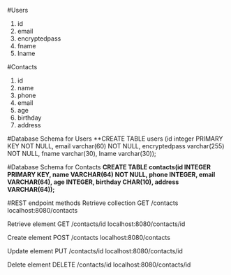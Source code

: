 #Users

1. id
2. email
3. encryptedpass
4. fname
5. lname

#Contacts

1. id
2. name
3. phone
4. email
5. age
6. birthday
7. address

#Database Schema for Users
**CREATE TABLE users (id integer PRIMARY KEY NOT NULL,
                      email varchar(60) NOT NULL,
                      encryptedpass varchar(255) NOT NULL,
                      fname varchar(30),
                      lname varchar(30));


#Database Schema for Contacts
**CREATE TABLE contacts(id INTEGER PRIMARY KEY,
                      name VARCHAR(64) NOT NULL,
                      phone INTEGER,
                      email VARCHAR(64),
                      age INTEGER,
                      birthday CHAR(10),
                      address VARCHAR(64));**

#REST endpoint methods
Retrieve collection
  GET /contacts
  localhost:8080/contacts

Retrieve element
  GET /contacts/id
  localhost:8080/contacts/id

Create element
  POST /contacts
  localhost:8080/contacts

Update element
  PUT /contacts/id
  localhost:8080/contacts/id

Delete element
  DELETE /contacts/id
  localhost:8080/contacts/id
